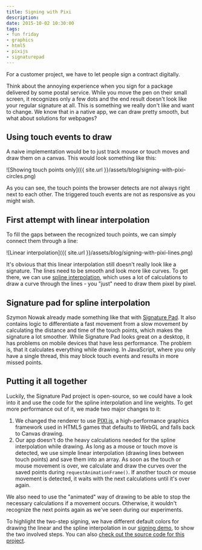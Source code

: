 ```yaml
---
title: Signing with Pixi
description: 
date: 2015-10-02 10:30:00
tags:
- fun friday
- graphics
- html5
- pixijs
- signaturepad
---
```

For a customer project, we have to let people sign a contract digitally. 

Think about the annoying experience when you sign for a package delivered by some postal service. While you move the pen on their small screen, it recognizes only a few dots and the end result doesn't look like your regular signature at all. This is something we really don't like and want to change. We know that in a native app, we can draw pretty smooth, but what about solutions for webpages?

## Using touch events to draw

A naive implementation would be to just track mouse or touch moves and draw them on a canvas. This would look something like this:

![Showing touch points only]({{ site.url }}/assets/blog/signing-with-pixi-circles.png)

As you can see, the touch points the browser detects are not always right next to each other. The triggered touch events are not as responsive as you might wish.

## First attempt with linear interpolation

To fill the gaps between the recognized touch points, we can simply connect them through a line:

![Linear interpolation]({{ site.url }}/assets/blog/signing-with-pixi-lines.png)

It's obvious that this linear interpolation still doesn't really look like a signature. The lines need to be smooth and look more like curves. To get there, we can use [spline interpolation](https://en.wikipedia.org/wiki/Spline_interpolation), which uses a lot of calculations to draw a curve through the lines - you "just" need to draw them pixel by pixel. 

## Signature pad for spline interpolation

Szymon Nowak already made something like that with [Signature Pad](https://github.com/szimek/signature_pad). It also contains logic to differentiate a fast movement from a slow movement by calculating the distance and time of the touch points, which makes the signature a lot smoother. While Signature Pad looks great on a desktop, it has problems on mobile devices that have less performance. The problem is, that it calculates everything while drawing. In JavaScript, where you only have a single thread, this may block touch events and results in more missed points.

## Putting it all together

Luckily, the Signature Pad project is open-source, so we could have a look into it and use the code for the spline interpolation and line weights. To get more performance out of it, we made two major changes to it:

1. We changed the renderer to use [PIXI.js](http://www.pixijs.com/), a high-performance graphics framework used in HTML5 games that defaults to WebGL and falls back to Canvas drawing.
2. Our app doesn't do the heavy calculations needed for the spline interpolation while drawing. As long as a mouse or touch move is detected, we use simple linear interpolation (drawing lines between touch points) and save them into an array. As soon as the touch or mouse movement is over, we calculate and draw the curves over the saved points during `requestAnimationFrame()`. If another touch or mouse movement is detected, it waits with the next calculations until it's over again.

We also need to use the "animated" way of drawing to be able to stop the necessary calculations if a movement occurs. Otherwise, it wouldn't recognize the next points again as we've seen during our experiments.

To highlight the two-step signing, we have different default colors for drawing the linear and the spline interpolation in our [signing demo](http://campudus.github.io/ff-pixi-signing/), to show the two involved steps. You can also [check out the source code for this project](https://github.com/campudus/ff-pixi-signing).
